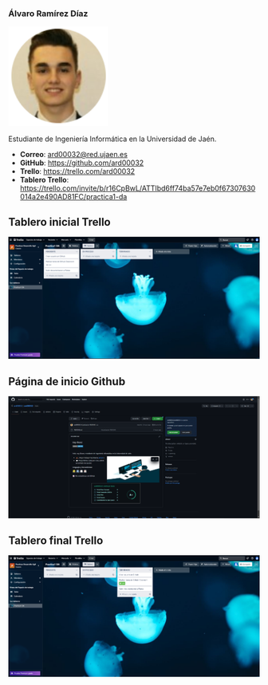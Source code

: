 ### Álvaro Ramírez Díaz
<img src='/ard00032.png' width='200px'>

Estudiante de Ingeniería Informática en la Universidad de Jaén.
* **Correo**: ard00032@red.ujaen.es
* **GitHub**: https://github.com/ard00032
* **Trello**: https://trello.com/ard00032
* **Tablero Trello**: https://trello.com/invite/b/r16CpBwL/ATTIbd6ff74ba57e7eb0f67307630014a2e490AD81FC/practica1-da

## Tablero inicial Trello
<img src='/tablero_trello.png'>

## Página de inicio Github
<img src='perfil_github.png'>

## Tablero final Trello
<img src='tablero_trello_final.png'>
